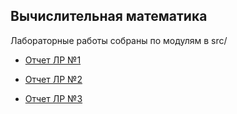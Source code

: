 ## Вычислительная математика

Лабораторные работы собраны по модулям в src/

* [Отчет ЛР №1](doc/lab-1/Отчет.pdf)

* [Отчет ЛР №2](doc/lab-2/Отчет.pdf)

* [Отчет ЛР №3](doc/lab-3/Отчет.pdf)


